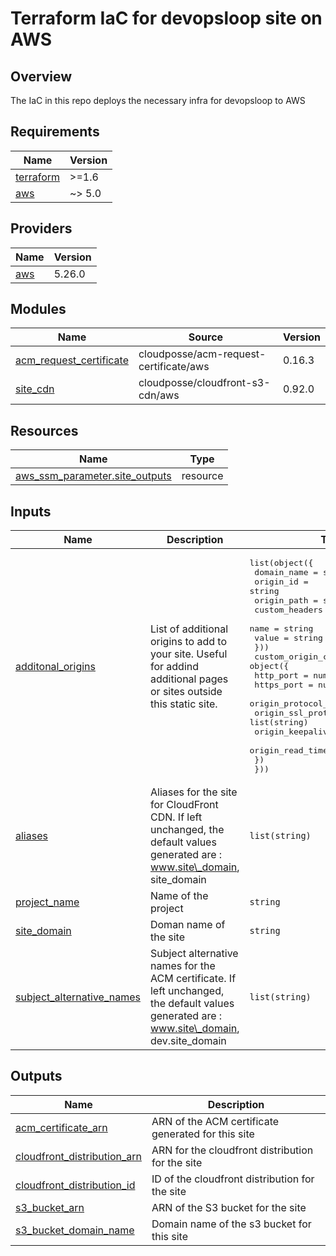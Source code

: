 # Terraform IaC for devopsloop site on AWS

## Overview

The IaC in this repo deploys the necessary infra for devopsloop to AWS

<!-- BEGINNING OF PRE-COMMIT-TERRAFORM DOCS HOOK -->
## Requirements

| Name | Version |
|------|---------|
| <a name="requirement_terraform"></a> [terraform](#requirement\_terraform) | >=1.6 |
| <a name="requirement_aws"></a> [aws](#requirement\_aws) | ~> 5.0 |

## Providers

| Name | Version |
|------|---------|
| <a name="provider_aws"></a> [aws](#provider\_aws) | 5.26.0 |

## Modules

| Name | Source | Version |
|------|--------|---------|
| <a name="module_acm_request_certificate"></a> [acm\_request\_certificate](#module\_acm\_request\_certificate) | cloudposse/acm-request-certificate/aws | 0.16.3 |
| <a name="module_site_cdn"></a> [site\_cdn](#module\_site\_cdn) | cloudposse/cloudfront-s3-cdn/aws | 0.92.0 |

## Resources

| Name | Type |
|------|------|
| [aws_ssm_parameter.site_outputs](https://registry.terraform.io/providers/hashicorp/aws/latest/docs/resources/ssm_parameter) | resource |

## Inputs

| Name | Description | Type | Default | Required |
|------|-------------|------|---------|:--------:|
| <a name="input_additonal_origins"></a> [additonal\_origins](#input\_additonal\_origins) | List of additional origins to add to your site. Useful for addind additional pages or sites outside this static site. | <pre>list(object({<br>    domain_name = string<br>    origin_id   = string<br>    origin_path = string<br>    custom_headers = list(object({<br>      name  = string<br>      value = string<br>    }))<br>    custom_origin_config = object({<br>      http_port                = number<br>      https_port               = number<br>      origin_protocol_policy   = string<br>      origin_ssl_protocols     = list(string)<br>      origin_keepalive_timeout = number<br>      origin_read_timeout      = number<br>    })<br>  }))</pre> | `[]` | no |
| <a name="input_aliases"></a> [aliases](#input\_aliases) | Aliases for the site for CloudFront CDN. If left unchanged, the default values generated are : www.site\_domain, site\_domain | `list(string)` | `null` | no |
| <a name="input_project_name"></a> [project\_name](#input\_project\_name) | Name of the project | `string` | `"devopsloop-site"` | no |
| <a name="input_site_domain"></a> [site\_domain](#input\_site\_domain) | Doman name of the site | `string` | `"devopsloop.in"` | no |
| <a name="input_subject_alternative_names"></a> [subject\_alternative\_names](#input\_subject\_alternative\_names) | Subject alternative names for the ACM certificate. If left unchanged, the default values generated are : www.site\_domain, dev.site\_domain | `list(string)` | `null` | no |

## Outputs

| Name | Description |
|------|-------------|
| <a name="output_acm_certificate_arn"></a> [acm\_certificate\_arn](#output\_acm\_certificate\_arn) | ARN of the ACM certificate generated for this site |
| <a name="output_cloudfront_distribution_arn"></a> [cloudfront\_distribution\_arn](#output\_cloudfront\_distribution\_arn) | ARN for the cloudfront distribution for the site |
| <a name="output_cloudfront_distribution_id"></a> [cloudfront\_distribution\_id](#output\_cloudfront\_distribution\_id) | ID of the cloudfront distribution for the site |
| <a name="output_s3_bucket_arn"></a> [s3\_bucket\_arn](#output\_s3\_bucket\_arn) | ARN of the S3 bucket for the site |
| <a name="output_s3_bucket_domain_name"></a> [s3\_bucket\_domain\_name](#output\_s3\_bucket\_domain\_name) | Domain name of the s3 bucket for this site |
<!-- END OF PRE-COMMIT-TERRAFORM DOCS HOOK -->
